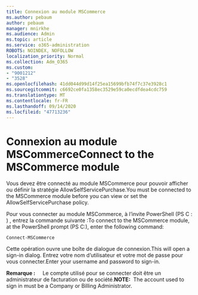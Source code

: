 ```yaml
---
title: Connexion au module MSCommerce
ms.author: pebaum
author: pebaum
manager: mnirkhe
ms.audience: Admin
ms.topic: article
ms.service: o365-administration
ROBOTS: NOINDEX, NOFOLLOW
localization_priority: Normal
ms.collection: Adm_O365
ms.custom:
- "9001212"
- "3528"
ms.openlocfilehash: 41dd044d99d14f25ea15699bfb74f7c37e3928c1
ms.sourcegitcommit: c6692ce0fa1358ec3529e59ca0ecdfdea4cdc759
ms.translationtype: MT
ms.contentlocale: fr-FR
ms.lasthandoff: 09/14/2020
ms.locfileid: "47713236"
---
```

# <a name="connect-to-the-mscommerce-module"></a><span data-ttu-id="f76b4-102">Connexion au module MSCommerce</span><span class="sxs-lookup"><span data-stu-id="f76b4-102">Connect to the MSCommerce module</span></span>

<span data-ttu-id="f76b4-103">Vous devez être connecté au module MSCommerce pour pouvoir afficher ou définir la stratégie AllowSelfServicePurchase.</span><span class="sxs-lookup"><span data-stu-id="f76b4-103">You must be connected to the MSCommerce module before you can view or set the AllowSelfServicePurchase policy.</span></span>  

<span data-ttu-id="f76b4-104">Pour vous connecter au module MSCommerce, à l’invite PowerShell (PS C : \) , entrez la commande suivante :</span><span class="sxs-lookup"><span data-stu-id="f76b4-104">To connect to the MSCommerce module, at the PowerShell prompt (PS C:\), enter the following command:</span></span>

`Connect-MSCommerce`

<span data-ttu-id="f76b4-105">Cette opération ouvre une boîte de dialogue de connexion.</span><span class="sxs-lookup"><span data-stu-id="f76b4-105">This will open a sign-in dialog.</span></span> <span data-ttu-id="f76b4-106">Entrez votre nom d’utilisateur et votre mot de passe pour vous connecter.</span><span class="sxs-lookup"><span data-stu-id="f76b4-106">Enter your username and password to sign-in.</span></span>

<span data-ttu-id="f76b4-107">**Remarque :** &nbsp; &nbsp; Le compte utilisé pour se connecter doit être un administrateur de facturation ou de société.</span><span class="sxs-lookup"><span data-stu-id="f76b4-107">**NOTE:**&nbsp;&nbsp;The account used to sign in must be a Company or Billing Administrator.</span></span>
